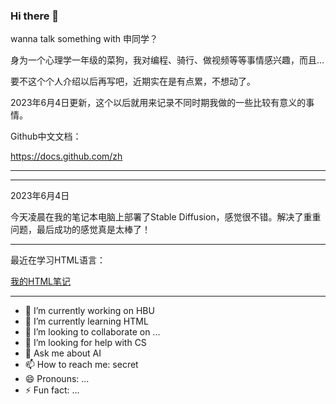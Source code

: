 ### Hi there 👋

wanna talk something with 申同学？

身为一个心理学一年级的菜狗，我对编程、骑行、做视频等等事情感兴趣，而且...

要不这个个人介绍以后再写吧，近期实在是有点累，不想动了。

2023年6月4日更新，这个以后就用来记录不同时期我做的一些比较有意义的事情。

Github中文文档：

https://docs.github.com/zh

---

---

2023年6月4日

今天凌晨在我的笔记本电脑上部署了Stable Diffusion，感觉很不错。解决了重重问题，最后成功的感觉真是太棒了！

---

最近在学习HTML语言：

[我的HTML笔记](https://linfengyue.gitbook.io/html-notes/)

---

- 🔭 I’m currently working on HBU
- 🌱 I’m currently learning HTML
- 👯 I’m looking to collaborate on ...
- 🤔 I’m looking for help with CS
- 💬 Ask me about AI
- 📫 How to reach me: secret
- 😄 Pronouns: ...
- ⚡ Fun fact: ...

